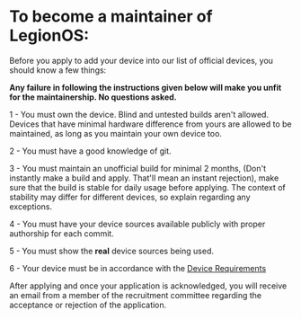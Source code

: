 # To become a maintainer of LegionOS:

Before you apply to add your device into our list of official devices, you should know a few things:

**Any failure in following the instructions given below will make you unfit for the maintainership. No questions asked.**

1 - You must own the device. Blind and untested builds aren't allowed. Devices that have minimal hardware difference from yours are allowed to be maintained, as long as you maintain your own device too.

2 - You must have a good knowledge of git.

3 - You must maintain an unofficial build for minimal 2 months, (Don't instantly make a build and apply. That'll mean an instant rejection), make sure that the build is stable for daily usage before applying. The context of stability may differ for different devices, so explain regarding any exceptions.

4 - You must have your device sources available publicly with proper authorship for each commit.

5 - You must show the **real** device sources being used.

6 - Your device must be in accordance with the [Device Requirements](https://github.com/Project-Legionos/docs/blob/master/device_requirements.md)

After applying and once your application is acknowledged, you will receive an email from a member of the recruitment committee regarding the acceptance or rejection of the application. 
